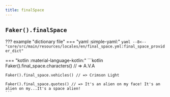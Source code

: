 ```yaml
---
title: finalSpace
---
```


## `Faker().finalSpace`

??? example "dictionary file"
    === "yaml :simple-yaml:"
        ```yaml
        --8<-- "core/src/main/resources/locales/en/final_space.yml:final_space_provider_dict"
        ```

=== "kotlin :material-language-kotlin:"
    ```kotlin
    Faker().final_space.characters() // => A.V.A

    Faker().final_space.vehicles() // => Crimson Light

    Faker().final_space.quotes() // => It's an alien on my face! It's an alien on my...It's a space alien!
    ```
